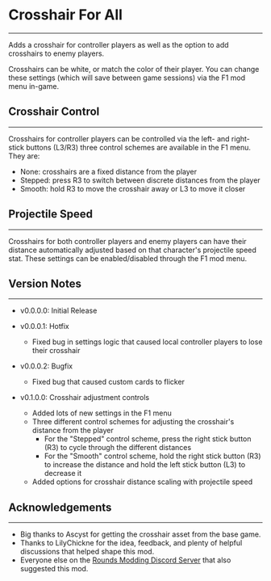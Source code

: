 # Crosshair For All
-------------------

Adds a crosshair for controller players as well as the option to add crosshairs to enemy players.

Crosshairs can be white, or match the color of their player. You can change these settings (which will save between game sessions) via the F1 mod menu in-game.

## Crosshair Control
--------------------

Crosshairs for controller players can be controlled via the left- and right-stick buttons (L3/R3) three control schemes are available in the F1 menu. They are:

- None: crosshairs are a fixed distance from the player
- Stepped: press R3 to switch between discrete distances from the player
- Smooth: hold R3 to move the crosshair away or L3 to move it closer

## Projectile Speed
-------------------

Crosshairs for both controller players and enemy players can have their distance automatically adjusted based on that character's projectile speed stat. These settings can be enabled/disabled through the F1 mod menu.

## Version Notes
----------------

- v0.0.0.0: Initial Release

- v0.0.0.1: Hotfix
    - Fixed bug in settings logic that caused local controller players to lose their crosshair

- v0.0.0.2: Bugfix
    - Fixed bug that caused custom cards to flicker

- v0.1.0.0: Crosshair adjustment controls
    - Added lots of new settings in the F1 menu
    - Three different control schemes for adjusting the crosshair's distance from the player
        - For the "Stepped" control scheme, press the right stick button (R3) to cycle through the different distances
        - For the "Smooth" control scheme, hold the right stick button (R3) to increase the distance and hold the left stick button (L3) to decrease it
    - Added options for crosshair distance scaling with projectile speed

## Acknowledgements
-------------------

- Big thanks to Ascyst for getting the crosshair asset from the base game.
- Thanks to LilyChickne for the idea, feedback, and plenty of helpful discussions that helped shape this mod.
- Everyone else on the [Rounds Modding Discord Server](https://discord.gg/j9CHhtmCST) that also suggested this mod.
